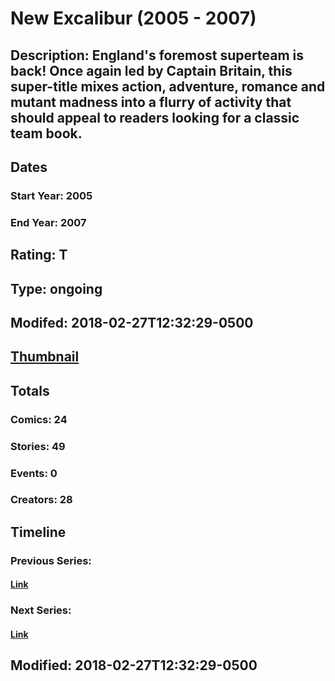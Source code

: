 # New Excalibur (2005 - 2007)
## Description: England's foremost superteam is back! Once again led by Captain Britain, this super-title mixes action, adventure, romance and mutant madness into a flurry of activity that should appeal to readers looking for a classic team book.
## Dates
### Start Year: 2005
### End Year: 2007
## Rating: T
## Type: ongoing
## Modifed: 2018-02-27T12:32:29-0500
## [Thumbnail](http://i.annihil.us/u/prod/marvel/i/mg/7/80/5a9596195c8df.jpg)
## Totals
### Comics: 24
### Stories: 49
### Events: 0
### Creators: 28
## Timeline
### Previous Series: 
#### [Link]()
### Next Series: 
#### [Link]()
## Modified: 2018-02-27T12:32:29-0500